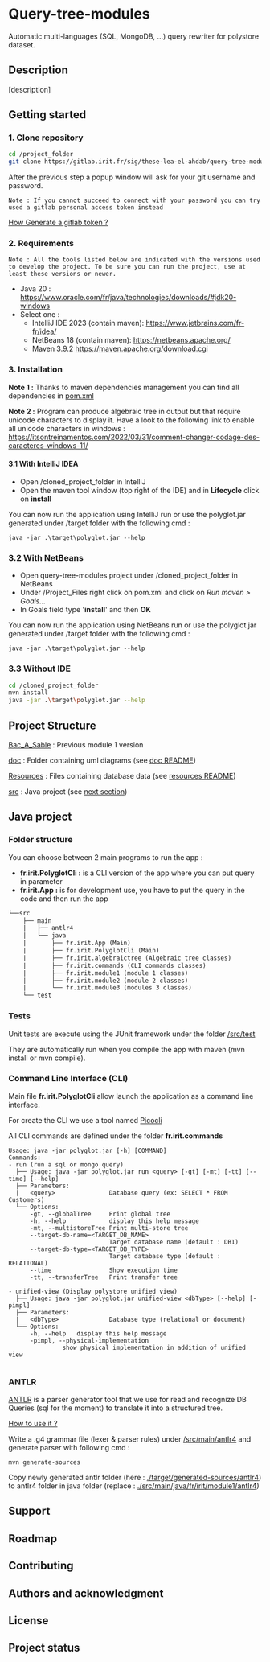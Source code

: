 # Query-tree-modules

Automatic multi-languages (SQL, MongoDB, ...) query rewriter for polystore dataset.

## Description
[description]
## Getting started

### 1. Clone repository

```bash
cd /project_folder
git clone https://gitlab.irit.fr/sig/these-lea-el-ahdab/query-tree-modules.git
```
After the previous step a popup window will ask for your git username and password.

`Note : If you cannot succeed to connect with your password you can try used a gitlab personal access token instead`

[How Generate a gitlab token ?](https://docs.gitlab.com/ee/user/profile/personal_access_tokens.html#create-a-personal-access-token)

### 2. Requirements

`Note : All the tools listed below are indicated with the versions used to develop the project.
To be sure you can run the project, use at least these versions or newer.`

- Java 20 : https://www.oracle.com/fr/java/technologies/downloads/#jdk20-windows
- Select one :
  - IntelliJ IDE 2023 (contain maven): https://www.jetbrains.com/fr-fr/idea/
  - NetBeans 18 (contain maven): https://netbeans.apache.org/
  - Maven 3.9.2 https://maven.apache.org/download.cgi

### 3. Installation

**Note 1 :** Thanks to maven dependencies management you can find all dependencies in [pom.xml](./pom.xml)

**Note 2 :** Program can produce algebraic tree in output but that require unicode characters to display it.
Have a look to the following link to enable all unicode characters in windows : https://itsontreinamentos.com/2022/03/31/comment-changer-codage-des-caracteres-windows-11/

#### 3.1 With IntelliJ IDEA

- Open /cloned_project_folder in IntelliJ
- Open the maven tool window (top right of the IDE) and in **Lifecycle** click on **install**

You can now run the application using IntelliJ run or use the polyglot.jar generated under /target folder with the following cmd :
```shell
java -jar .\target\polyglot.jar --help
```

### 3.2 With NetBeans 
- Open query-tree-modules project under /cloned_project_folder in NetBeans
- Under /Project_Files right click on pom.xml and click on _Run maven > Goals..._
- In Goals field type '**install**' and then **OK**

You can now run the application using NetBeans run or use the polyglot.jar generated under /target folder with the following cmd :
```shell
java -jar .\target\polyglot.jar --help
```

### 3.3 Without IDE
```bash
cd /cloned_project_folder
mvn install
java -jar .\target\polyglot.jar --help
```

## Project Structure
[Bac_A_Sable](./Bac_A_Sable) : Previous module 1 version 

[doc](./doc) : Folder containing uml diagrams (see [doc README](./doc/README.md))

[Resources](./Resources) : Files containing database data (see [resources README](./Resources/README.md))

[src](./src) : Java project (see [next section](#java-project))

## Java project

### Folder structure

You can choose between 2 main programs to run the app :
- **fr.irit.PolyglotCli :** is a CLI version of the app where you can put query in parameter
- **fr.irit.App :** is for development use, you have to put the query in the code and then run the app

```txt
└──src
    ├── main
    |   ├── antlr4
    |   └── java
    |       ├── fr.irit.App (Main)
    |       ├── fr.irit.PolyglotCli (Main)
    |       ├── fr.irit.algebraictree (Algebraic tree classes)
    |       ├── fr.irit.commands (CLI commands classes)
    |       ├── fr.irit.module1 (module 1 classes)
    |       ├── fr.irit.module2 (module 2 classes)
    |       └── fr.irit.module3 (modules 3 classes)
    └── test
```

### Tests
Unit tests are execute using the JUnit framework under the folder [/src/test](./src/test)

They are automatically run when you compile the app with maven (mvn install or mvn compile).

### Command Line Interface (CLI)

Main file **fr.irit.PolyglotCli** allow launch the application as a command line interface.

For create the CLI we use a tool named [Picocli](https://picocli.info/)

All CLI commands are defined under the folder **fr.irit.commands**

```
Usage: java -jar polyglot.jar [-h] [COMMAND]
Commands:
- run (run a sql or mongo query)
  ├── Usage: java -jar polyglot.jar run <query> [-gt] [-mt] [-tt] [--time] [--help]
  ├── Parameters:
  |   <query>               Database query (ex: SELECT * FROM Customers)
  └── Options:
      -gt, --globalTree     Print global tree
      -h, --help            display this help message
      -mt, --multistoreTree Print multi-store tree
      --target-db-name=<TARGET_DB_NAME>
                            Target database name (default : DB1)
      --target-db-type=<TARGET_DB_TYPE>
                            Target database type (default : RELATIONAL)
      --time                Show execution time
      -tt, --transferTree   Print transfer tree
 
- unified-view (Display polystore unified view)
  ├── Usage: java -jar polyglot.jar unified-view <dbType> [--help] [-pimpl]
  ├── Parameters:
  |   <dbType>              Database type (relational or document)
  └── Options:
      -h, --help   display this help message
      -pimpl, --physical-implementation
               show physical implementation in addition of unified view
    
```

### ANTLR
[ANTLR](https://antlr.org) is a parser generator tool that we use for read and recognize DB Queries (sql for the moment)
to translate it into a structured tree.

<u>How to use it ?</u>

Write a .g4 grammar file (lexer & parser rules) under [/src/main/antlr4](./src/main/antlr4)
and generate parser with following cmd :
```shell
mvn generate-sources
```
Copy newly generated antlr folder (here : [./target/generated-sources/antlr4](./target/generated-sources/antlr4))
to antlr4 folder in java folder
(replace : [./src/main/java/fr/irit/module1/antlr4](./src/main/java/fr/irit/module1/antlr4))

## Support
## Roadmap
## Contributing
## Authors and acknowledgment
## License
## Project status
